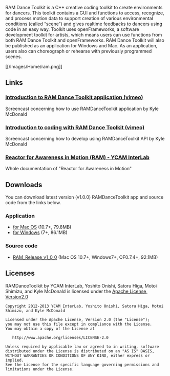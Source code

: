 RAM Dance Toolkit is a C++ creative coding toolkit to create environments for dancers. This toolkit contains a GUI and functions to access, recognize, and process motion data to support creation of various environmental conditions (called “scene”) and gives realtime feedbacks to dancers using code in an easy way. Toolkit uses openFrameworks, a software development toolkit for artists, which means users can use functions from both RAM Dance Toolkit and openFrameworks. RAM Dance Toolkit will also be published as an application for Windows and Mac. As an application, users also can choreograph or rehearse with previously programmed scenes.

[[/Images/Home/ram.png]]




## Links

### [Introduction to RAM Dance Toolkit application (vimeo)](http://vimeo.com/64703174) 
Screencast concerning how to use RAMDanceToolkit application by Kyle McDonald

### [Introduction to coding with RAM Dance Toolkit (vimeo)](http://vimeo.com/64775855)  
Screencast concerning how to develop using RAMDanceToolkit API by Kyle McDonald

### [Reactor for Awareness in Motion (RAM) - YCAM InterLab](http://interlab.ycam.jp/en/projects/ram/)   
Whole documentation of "Reactor for Awareness in Motion"




## Downloads 

You can download latest version (v1.0.0) RAMDanceToolkit app and source code from the links below.

### Application

- [for Mac OS](https://raw.github.com/wiki/YCAMInterlab/RAMDanceToolkit/releases/v1.0.0/RAM-osx_v1_0_0.zip) (10.7+, 79.8MB)
- [for Windows](https://raw.github.com/wiki/YCAMInterlab/RAMDanceToolkit/releases/v1.0.0/RAM-win_v1_0_0) (7+, 86.1MB)

### Source code

- [RAM_Release_v1_0_0](https://raw.github.com/wiki/YCAMInterlab/RAMDanceToolkit/releases/v1.0.0/RAM-release-v1_0_0.zip) (Mac OS 10.7+, Windows7+, OF0.7.4+, 92.1MB)

<!-- (Mac OS 10.7+, Windows 7+, 121MB) -->

<!--
### Other versions
Download links are available on [YCAM InterLab server](#).
-->




## Licenses
RAMDanceToolkit by YCAM InterLab, Yoshito Onishi, Satoru Higa, Motoi Shimizu, and Kyle McDonald is licensed under the [Apache License, Version2.0](http://www.apache.org/licenses/LICENSE-2.0.html)

    Copyright 2012-2013 YCAM InterLab, Yoshito Onishi, Satoru Higa, Motoi Shimizu, and Kyle McDonald

    Licensed under the Apache License, Version 2.0 (the "License");
    you may not use this file except in compliance with the License.
    You may obtain a copy of the License at

       http://www.apache.org/licenses/LICENSE-2.0

    Unless required by applicable law or agreed to in writing, software
    distributed under the License is distributed on an "AS IS" BASIS,
    WITHOUT WARRANTIES OR CONDITIONS OF ANY KIND, either express or implied.
    See the License for the specific language governing permissions and
    limitations under the License.
    